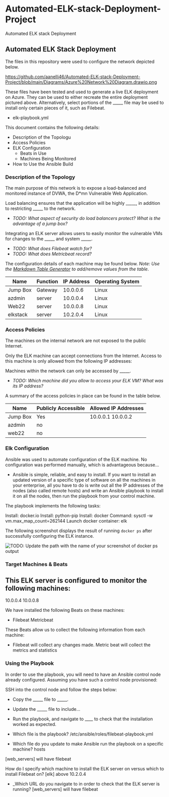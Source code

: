 # Automated-ELK-stack-Deployment-Project
Automated ELK stack Deployment 
## Automated ELK Stack Deployment

The files in this repository were used to configure the network depicted below.

https://github.com/aanelli46/Automated-ELK-stack-Deployment-Project/blob/main/Diagrams/Azure%20Network%20Diagram.drawio.png

These files have been tested and used to generate a live ELK deployment on Azure. They can be used to either recreate the entire deployment pictured above. Alternatively, select portions of the _____ file may be used to install only certain pieces of it, such as Filebeat.

  - elk-playbook.yml

This document contains the following details:
- Description of the Topologu
- Access Policies
- ELK Configuration
  - Beats in Use
  - Machines Being Monitored
- How to Use the Ansible Build


### Description of the Topology

The main purpose of this network is to expose a load-balanced and monitored instance of DVWA, the D*mn Vulnerable Web Application.

Load balancing ensures that the application will be highly _____, in addition to restricting _____ to the network.
- _TODO: What aspect of security do load balancers protect? What is the advantage of a jump box?_

Integrating an ELK server allows users to easily monitor the vulnerable VMs for changes to the _____ and system _____.
- _TODO: What does Filebeat watch for?_
- _TODO: What does Metricbeat record?_

The configuration details of each machine may be found below.
_Note: Use the [Markdown Table Generator](http://www.tablesgenerator.com/markdown_tables) to add/remove values from the table_.

| Name     | Function | IP Address | Operating System |
|----------|----------|------------|------------------|
| Jump Box | Gateway  | 10.0.0.6   | Linux            |
| azdmin   | server   | 10.0.0.4   | Linux            |
| Web22    | server   | 10.0.0.8   | Linux            |
| elkstack | server   | 10.2.0.4   | Linux            |

### Access Policies

The machines on the internal network are not exposed to the public Internet. 

Only the ELK machine can accept connections from the Internet. Access to this machine is only allowed from the following IP addresses:
     

Machines within the network can only be accessed by _____.
- _TODO: Which machine did you allow to access your ELK VM? What was its IP address?_

A summary of the access policies in place can be found in the table below.

| Name     | Publicly Accessible | Allowed IP Addresses |
|----------|---------------------|----------------------|
| Jump Box | Yes                 | 10.0.0.1 10.0.0.2    |
| azdmin   | no                  |                      |
| web22    | no                  |                      |

### Elk Configuration

Ansible was used to automate configuration of the ELK machine. No configuration was performed manually, which is advantageous because...
- Ansible is simple, reliable, and easy to install.  If you want to install an updated version of a specific type of software on all the machines in your enterprise, all you have to do is write out all the IP addresses of the nodes (also called remote hosts) and write an Ansible playbook to install it on all the nodes, then run the playbook from your control machine.

The playbook implements the following tasks:

Install: docker.io
Install: python-pip
Install: docker
Command: sysctl -w vm.max_map_count=262144
Launch docker container: elk
 

The following screenshot displays the result of running `docker ps` after successfully configuring the ELK instance.

![TODO: Update the path with the name of your screenshot of docker ps output](Images/docker_ps_output.png)

### Target Machines & Beats
This ELK server is configured to monitor the following machines:
- 
10.0.0.4
10.0.0.8

We have installed the following Beats on these machines:
- Filebeat
Metricbeat

These Beats allow us to collect the following information from each machine:
- Filebeat will collect any changes made.
Metric beat will collect the metrics and statistics

### Using the Playbook
In order to use the playbook, you will need to have an Ansible control node already configured. Assuming you have such a control node provisioned: 

SSH into the control node and follow the steps below:
- Copy the _____ file to _____.
- Update the _____ file to include...
- Run the playbook, and navigate to ____ to check that the installation worked as expected.

- Which file is the playbook? 
     /etc/ansible/roles/filebeat-playbook.yml
- Which file do you update to make Ansible run the playbook on a specific machine? hosts

[web_servers] will have filebeat

How do I specify which machine to install the ELK server on 
versus which to install Filebeat on?
[elk] above 10.2.0.4

- _Which URL do you navigate to in order to check that the ELK server is running?
[web_servers] will have filebeat
